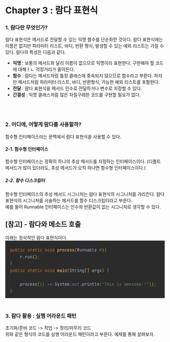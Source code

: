 # Chapter 3 : 람다 표현식
### 1. 람다란 무엇인가?
람다 표현식은 메서드로 전달할 수 있는 익명 함수를 단순화한 것이다.
람다 표현식에는 이름은 없지만 파라미터 리스트, 바디, 반환 형식, 발생할 수 있는 예외 리스트는 가질 수 있다. 람다의 특성은 다음과 같다.
- **익명** : 보통의 메서드와 달리 이름이 없으므로 익명이라 표현한다. 구현해야 할 코드에 대해ㅏㄴ 걱정거리가 줄어든다.
- **함수** : 람다는 메서드처럼 틀정 클래스에 종속되지 않으므로 함수라고 부른다. 하지만 메서드처럼 파라미터 리스트, 바디, 반환형식, 가능한 예외 리스트를 포함한다.
- **전달** : 람다 표현식을 메서드 인수로 전달하거나 변수로 지정할 수 있다.
- **간결성** : 익명 클래스처럼 많은 자질구레한 코드를 구현할 필요가 없다.

<br/>
<br/>

### 2. 어디에, 어떻게 람다를 사용할까?
함수형 인터페이스라는 문맥에서 람다 표현식을 사용할 수 있다.

#### 2-1. 함수형 인터페이스
함수형 인터페이스는 정확히 하나의 추상 메서드를 지정하는 인터페이스이다.
(디폴트 메서드가 많이 있더라도, 추상 메서드가 오직 하나면 함수형 인터페이스이다.)

##### 2-2. 함수 디스크립터
함수형 인터페이스의 추상 메서드 시그니처는 람다 표현식의 시그니처를 가리킨다. 람다 표현식의 시그니처를
서술하는 메서드를 함수 디스크립터라고 부른다. <br/>
예를 들어 Runnable 인터페이스는 인수와 반환값이 없는 시그니처로 생각할 수 있다.


## [참고] - 람다와 메소드 호출
아래는 정삭적인 람다 표현식이다.
![img.png](img.png)
<br/>
<br/>
### 3. 람다 활용 : 실행 어라운드 패턴
초기화/준비 코드 -> 작업 -> 정리/마무리 코드
<br/>
위와 같은 형식의 코드를 실행 어라운드 패턴이라고 부른다. 예제를 통해 살펴보자.